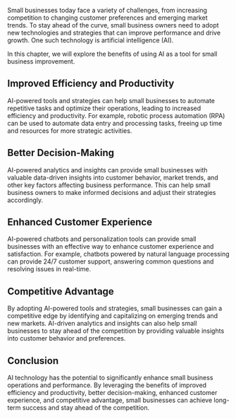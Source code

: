 
Small businesses today face a variety of challenges, from increasing competition to changing customer preferences and emerging market trends. To stay ahead of the curve, small business owners need to adopt new technologies and strategies that can improve performance and drive growth. One such technology is artificial intelligence (AI).

In this chapter, we will explore the benefits of using AI as a tool for small business improvement.

Improved Efficiency and Productivity
------------------------------------

AI-powered tools and strategies can help small businesses to automate repetitive tasks and optimize their operations, leading to increased efficiency and productivity. For example, robotic process automation (RPA) can be used to automate data entry and processing tasks, freeing up time and resources for more strategic activities.

Better Decision-Making
----------------------

AI-powered analytics and insights can provide small businesses with valuable data-driven insights into customer behavior, market trends, and other key factors affecting business performance. This can help small business owners to make informed decisions and adjust their strategies accordingly.

Enhanced Customer Experience
----------------------------

AI-powered chatbots and personalization tools can provide small businesses with an effective way to enhance customer experience and satisfaction. For example, chatbots powered by natural language processing can provide 24/7 customer support, answering common questions and resolving issues in real-time.

Competitive Advantage
---------------------

By adopting AI-powered tools and strategies, small businesses can gain a competitive edge by identifying and capitalizing on emerging trends and new markets. AI-driven analytics and insights can also help small businesses to stay ahead of the competition by providing valuable insights into customer behavior and preferences.

Conclusion
----------

AI technology has the potential to significantly enhance small business operations and performance. By leveraging the benefits of improved efficiency and productivity, better decision-making, enhanced customer experience, and competitive advantage, small businesses can achieve long-term success and stay ahead of the competition.
